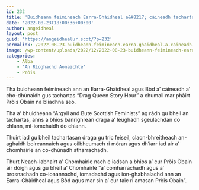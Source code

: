 ```yaml
---
id: 232
title: 'Buidheann feimineach Earra-Ghàidheal a&#8217; càineadh tachartas draga Pròis Òbain'
date: '2022-08-23T18:00:36+00:00'
author: angeidheal
layout: post
guid: 'https://angeidhealur.scot/?p=232'
permalink: /2022-08-23-buidheann-feimineach-earra-ghaidheal-a-caineadh-tachartas-draga-prois-obain/
image: /wp-content/uploads/2022/12/2022-08-23-buidheann-feimineach-earra-ghaidheal-a-caineadh-tachartas-draga-prois-obain.webp
categories:
    - Alba
    - 'An Rìoghachd Aonaichte'
    - Pròis
---
```


Tha buidheann feimineach ann an Earra-Ghàidheal agus Bòd a’ càineadh a’ cho-dhùnaidh gus tachartas “Drag Queen Story Hour” a chumail mar phàirt Pròis Òbain na bliadhna seo.

Tha a’ bhuidheann “Argyll and Bute Scottish Feminists” ag ràdh gu bheil an tachartas, anns a bhios bànrighrean draga a’ leughadh sgeulachdan do chlann, mì-iomchaidh do chlann.

Thuirt iad gu bheil tachartasan draga gu tric feiseil, claon-bhreitheach an-aghaidh boireannaich agus oilbheumach ri mòran agus dh’iarr iad air a’ chomhairle an co-dhùnadh atharrachadh.

Thurt Neach-labhairt a’ Chomhairle nach e iadsan a bhios a’ cur Pròis Òbain air dòigh agus gu bheil a’ Chomhairle “a’ comharrachadh agus a’ brosnachadh co-ionannachd, iomadachd agus ion-ghabhalachd ann an Earra-Ghàidheal agus Bòd agus mar sin a’ cur taic ri amasan Pròis Òbain”.